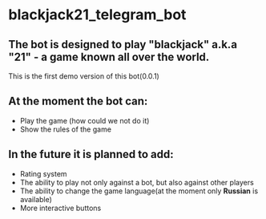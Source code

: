 # blackjack21_telegram_bot

## The bot is designed to play "blackjack" a.k.a "21" - a game known all over the world.

This is the first demo version of this bot(0.0.1)

## Аt the moment the bot can:
- Play the game (how could we not do it)
- Show the rules of the game

## In the future it is planned to add:
- Rating system
- The ability to play not only against a bot, but also against other players
- The ability to change the game language(at the moment only **Russian** is available)
- More interactive buttons
